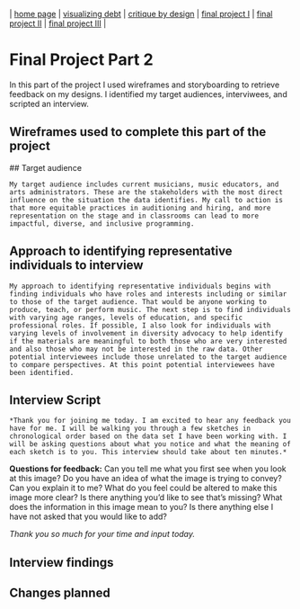 | [home page](https://cmustudent.github.io/tswd-portfolio-templates/) | [visualizing debt](visualizing-government-debt) | [critique by design](critique-by-design) | [final project I](final-project-part-one) | [final project II](final-project-part-two) | [final project III](final-project-part-three) |

# Final Project Part 2
In this part of the project I used wireframes and storyboarding to retrieve feedback on my designs. I identified my target audiences, interviwees, and scripted an interview.  
## Wireframes used to complete this part of the project
<div class="flourish-embed flourish-chart" data-src="visualisation/12830307"><script src="https://public.flourish.studio/resources/embed.js"></script></div>
## Target audience

	My target audience includes current musicians, music educators, and arts administrators. These are the stakeholders with the most direct influence on the situation the data identifies. My call to action is that more equitable practices in auditioning and hiring, and more representation on the stage and in classrooms can lead to more impactful, diverse, and inclusive programming. 
  
## Approach to identifying representative individuals to interview

	My approach to identifying representative individuals begins with finding individuals who have roles and interests including or similar to those of the target audience. That would be anyone working to produce, teach, or perform music. The next step is to find individuals with varying age ranges, levels of education, and specific professional roles. If possible, I also look for individuals with varying levels of involvement in diversity advocacy to help identify if the materials are meaningful to both those who are very interested and also those who may not be interested in the raw data. Other potential interviewees include those unrelated to the target audience to compare perspectives. At this point potential interviewees have been identified.

## Interview Script

	*Thank you for joining me today. I am excited to hear any feedback you have for me. I will be walking you through a few sketches in chronological order based on the data set I have been working with. I will be asking questions about what you notice and what the meaning of each sketch is to you. This interview should take about ten minutes.*


**Questions for feedback:**
Can you tell me what you first see when you look at this image?
Do you have an idea of what the image is trying to convey?
Can you explain it to me?
What do you feel could be altered to make this image more clear?
Is there anything you’d like to see that’s missing?
What does the information in this image mean to you?
Is there anything else I have not asked that you would like to add?


*Thank you so much for your time and input today.*
 
## Interview findings 
## Changes planned
